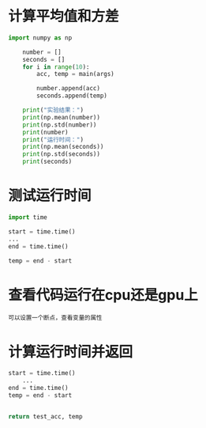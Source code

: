 # 计算平均值和方差

```python
import numpy as np

    number = []
    seconds = []
    for i in range(10):
        acc, temp = main(args)

        number.append(acc)
        seconds.append(temp)

    print("实验结果：")
    print(np.mean(number))
    print(np.std(number))
    print(number)
    print("运行时间：")
    print(np.mean(seconds))
    print(np.std(seconds))
    print(seconds)

```

# 测试运行时间

```python
import time

start = time.time()
...
end = time.time()

temp = end - start
```

# 查看代码运行在cpu还是gpu上

```
可以设置一个断点，查看变量的属性
```

# 计算运行时间并返回

```python
start = time.time()
    ...
end = time.time()
temp = end - start


return test_acc, temp
```

